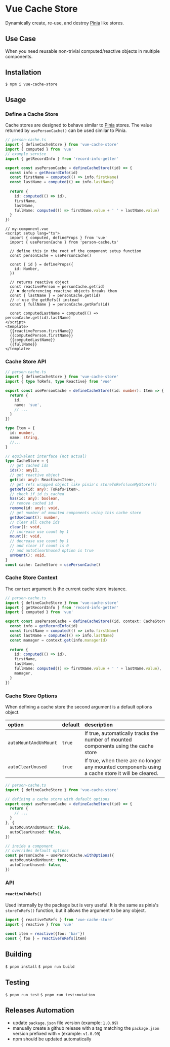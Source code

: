 # Vue Cache Store
Dynamically create, re-use, and destroy [Pinia](https://pinia.vuejs.org/) like stores.

## Use Case
When you need reusable non-trivial computed/reactive objects in multiple components.

## Installation

`$ npm i vue-cache-store`

## Usage

### Define a Cache Store
Cache stores are designed to behave similar to [Pinia](https://pinia.vuejs.org/) stores. 
The value returned by `usePersonCache()` can be used similar to Pinia.
```ts
// person-cache.ts
import { defineCacheStore } from 'vue-cache-store'
import { computed } from 'vue'
// example service
import { getRecordInfo } from 'record-info-getter'

export const usePersonCache = defineCacheStore((id) => {
  const info = getRecordInfo(id)
  const firstName = computed(() => info.firstName)
  const lastName = computed(() => info.lastName)
  
  return {
    id: computed(() => id),
    firstName,
    lastName,
    fullName: computed(() => firstName.value + ' ' + lastName.value)
  }
})
```

```vue
// my-component.vue
<script setup lang="ts">
  import { computed, defineProps } from 'vue'
  import { usePersonCache } from 'person-cache.ts'
  
  // define this in the root of the component setup function
  const personCache = usePersonCache()
  
  const { id } = defineProps({
    id: Number,
  })

  // returns reactive object
  const reactivePerson = personCache.get(id)
  // ❌ dereferencing reactive objects breaks them
  const { lastName } = personCache.get(id)
  // ✅ use the getRefs() instead
  const { fullName } = personCache.getRefs(id)
  
  const computedLastName = computed(() => personCache.get(id).lastName)
</script>
<template>
  {{reactivePerson.firstName}}
  {{computedPerson.firstName}}	
  {{computedLastName}}
  {{fullName}}
</template>
```
### Cache Store API

```ts
// person-cache.ts
import { defineCacheStore } from 'vue-cache-store'
import { type ToRefs, type Reactive} from 'vue'

export const usePersonCache = defineCacheStore((id: number): Item => {
  return {
    id,
    name: 'sue',
    // ...
  }
})

type Item = {
  id: number,
  name: string,
  //...
}

// equivalent interface (not actual)
type CacheStore = {
  // get cached ids
  ids(): any[],
  // get reactive object
  get(id: any): Reactive<Item>,
  // get refs wrapped object like pinia's storeToRefs(useMyStore())
  getRefs(id: any): ToRefs<Item>,
  // check if id is cached
  has(id: any): boolean,
  // remove cached id
  remove(id: any): void,
  // get number of mounted components using this cache store
  getUseCount(): number,
  // clear all cache ids
  clear(): void,
  // increase use count by 1
  mount(): void,
  // decrease use count by 1 
  // and clear if count is 0
  // and autoClearUnused option is true
  unMount(): void,
}
const cache: CacheStore = usePersonCache()
```

### Cache Store Context
The `context` argument is the current cache store instance.

```ts
// person-cache.ts
import { defineCacheStore } from 'vue-cache-store'
import { getRecordInfo } from 'record-info-getter'
import { computed } from 'vue'

export const usePersonCache = defineCacheStore((id, context: CacheStore) => {
  const info = getRecordInfo(id)
  const firstName = computed(() => info.firstName)
  const lastName = computed(() => info.lastName)
  const manager = context.get(info.managerId)
  
  return {
    id: computed(() => id),
    firstName,
    lastName,
    fullName: computed(() => firstName.value + ' ' + lastName.value),
    manager,
  }
})
```

### Cache Store Options

When defining a cache store the second argument is a default options object.

| option                | default | description                                                                                      |
|:----------------------|:--------|:-------------------------------------------------------------------------------------------------|
| `autoMountAndUnMount` | `true`  | If true, automatically tracks the number of mounted components using the cache store             |
| `autoClearUnused`     | `true`  | If true, when there are no longer any mounted components using a cache store it will be cleared. |

```ts
// person-cache.ts
import { defineCacheStore } from 'vue-cache-store'

// defining a cache store with default options
export const usePersonCache = defineCacheStore((id) => {
  return {
    // ...
  }
}, {
  autoMountAndUnMount: false,
  autoClearUnused: false,
})

// inside a component
// overrides default options
const personCache = usePersonCache.withOptions({
  autoMountAndUnMount: true,
  autoClearUnused: false,
})
```
### API

#### `reactiveToRefs()`
Used internally by the package but is very useful.
It is the same as pinia's `storeToRefs()` function,
but it allows the argument to be any object.
```ts
import { reactiveToRefs } from 'vue-cache-store'
import { reactive } from 'vue'

const item = reactive({foo: 'bar'})
const { foo } = reactiveToRefs(item)
```

## Building

`$ pnpm install`
`$ pnpm run build`

## Testing

`$ pnpm run test`
`$ pnpm run test:mutation`

## Releases Automation

- update `package.json` file version (example: `1.0.99`)
- manually create a github release with a tag matching the `package.json` version prefixed with `v` (example: `v1.0.99`)
- npm should be updated automatically
